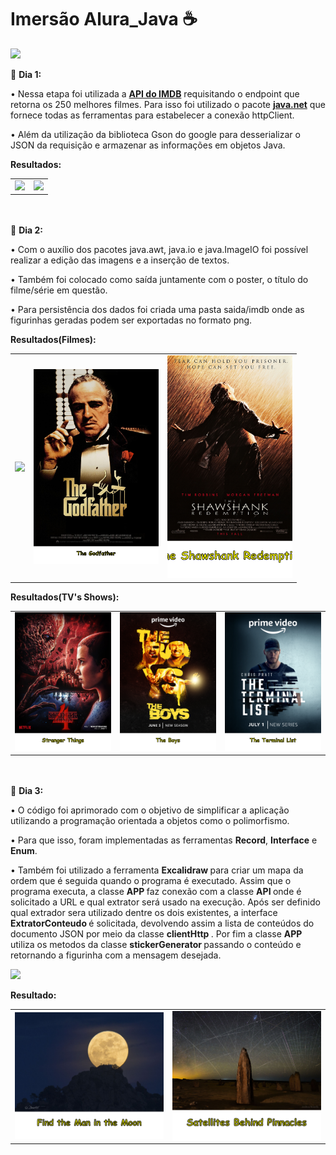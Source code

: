 <h1 align=center"> Imersão Alura_Java ☕ </h1>
                 <p><img src="http://img.shields.io/static/v1?label=STATUS&message=EM%20DESENVOLVIMENTO&color=GREEN&style=for-the-badge"/></p>
                 <p> 🏁 <b>Dia 1:</b> <p>
                 <p> • Nessa etapa foi utilizada a <a href="https://imdb-api.com"><b>API do IMDB</b></a> requisitando o endpoint que retorna os 250 melhores filmes. Para isso foi utilizado o pacote <a href="https://docs.oracle.com/javase/7/docs/api/java/net/package-summary.html"><b>java.net</b></a> que fornece todas as ferramentas para estabelecer a conexão httpClient.</p>
                 <p> • Além da utilização da biblioteca Gson do google para desserializar o JSON da requisição e armazenar as informações em objetos Java.</br></p>
                 <p> <b>Resultados:</b> </p>
                 <table>
                  <tr>
                    <td><img src="https://user-images.githubusercontent.com/112342523/228338346-3439d6e7-71ba-4bd1-bbec-3f7c2a8cdb44.png" width="500" height "500"></td>
                    <td><img src="https://user-images.githubusercontent.com/112342523/228338930-14d0e8bc-61d3-4ff4-be6d-de75be398eb1.png" width="500" height "500"</br></br></td>
                  </tr>
                 </table>
                 <p></br></br> 🏁 <b>Dia 2:</b> <p>
                 <p> • Com o auxílio dos pacotes java.awt, java.io e java.ImageIO foi possível realizar a edição das imagens e a inserção de textos.</p>
                 <p> • Também foi colocado como saída juntamente com o poster, o título do filme/série em questão.</p>
                 <p> • Para persistência dos dados foi criada uma pasta saida/imdb onde as figurinhas geradas podem ser exportadas no formato png.</p>
                 <p> <b>Resultados(Filmes):</b> </p>
                 <table>
                    <tr>
                    <td><img src="https://github.com/filipimantelato/aluraImersao-JAVA/blob/main/saida/The%20Dark%20Knight.png?raw=true" width="200" height "200"/></td>
                    <td><img src="https://github.com/filipimantelato/aluraImersao-JAVA/blob/main/saida/The%20Godfather.png?raw=true" width="200" height "200"/></td>
                    <td><img src="https://github.com/filipimantelato/aluraImersao-JAVA/blob/main/saida/The%20Shawshank%20Redemption.png?raw=true" width="200" height "200"/</td>                                           </tr>
                </table>
                 <p> <b>Resultados(TV's Shows):</b> </p>
                 <table>
                    <tr>
                    <td><img src="https://github.com/filipimantelato/aluraImersao-JAVA/blob/main/saida/Stranger%20Things.png?raw=true" width="200" height "200"/></td>
                    <td><img src="https://github.com/filipimantelato/aluraImersao-JAVA/blob/main/saida/The%20Boys.png?raw=true" width="200" height "200"/></td>
                    <td><img src="https://github.com/filipimantelato/aluraImersao-JAVA/blob/main/saida/The%20Terminal%20List.png?raw=true" width="200" height "200"/</td>                                           </tr>
                </table>
                <p></br></br> 🏁 <b>Dia 3:</b> <p>
                 <p> • O código foi aprimorado com o objetivo de simplificar a aplicação utilizando a programação orientada a objetos como o polimorfismo.</p>
                 <p> • Para que isso, foram implementadas as ferramentas <b>Record</b>, <b> Interface</b> e <b> Enum</b>.</p>
                 <p> • Também foi utilizado a ferramenta <b> Excalidraw </b>para criar um mapa da ordem que é seguida quando o programa é executado. Assim que o programa executa, a classe <b> APP </b> faz conexão com a classe <b> API </b> onde é solicitado a URL e qual extrator será usado na execução. Após ser definido qual extrador sera utilizado dentre os dois existentes, a interface <b> ExtratorConteudo </b> é solicitada, devolvendo assim a lista de conteúdos do documento JSON por meio da classe <b> clientHttp </b>. Por fim a classe <b> APP </b> utiliza os metodos da classe <b> stickerGenerator </b> passando o conteúdo e retornando a figurinha com a mensagem desejada.</p>
                 <img src="https://user-images.githubusercontent.com/112342523/228933486-5f8433b4-e6a3-4965-91f8-07232c08852f.png"/>
                 <p> <b>Resultado:</b> </p>    
                 <table align="center">
                    <tr>
                    <td><img src="https://github.com/filipimantelato/aluraImersao-JAVA/blob/main/saida/Find%20the%20Man%20in%20the%20Moon.png?raw=true" width="400" height "400" align="center"/></td>
                    <td><img src="https://github.com/filipimantelato/aluraImersao-JAVA/blob/main/saida/Satellites%20Behind%20Pinnacles.png?raw=true" width="400" height "400" align="center"/></td>                                        
                   </tr>
                </table>                                                                                                                



